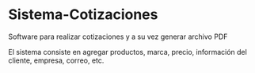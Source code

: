 # Sistema-Cotizaciones
Software para realizar cotizaciones y a su vez generar archivo PDF 


El sistema consiste en agregar productos, marca, precio, información del cliente, empresa, correo, etc.
